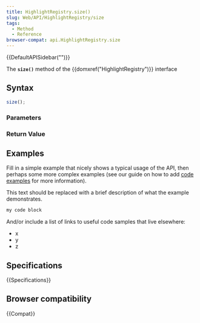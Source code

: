 ```yaml
---
title: HighlightRegistry.size()
slug: Web/API/HighlightRegistry/size
tags:
  - Method
  - Reference
browser-compat: api.HighlightRegistry.size
---
```

{{DefaultAPISidebar("")}}

The **`size()`** method of the {{domxref("HighlightRegistry")}} interface 

## Syntax

```js
size();
```

### Parameters



### Return Value



## Examples

Fill in a simple example that nicely shows a typical usage of the API, then perhaps some more complex examples (see our guide on how to add [code examples](/en-US/docs/MDN/Contribute/Structures/Code_examples) for more information).

This text should be replaced with a brief description of what the example demonstrates.

```js
my code block
```

And/or include a list of links to useful code samples that live elsewhere:

*   x
*   y
*   z

## Specifications

{{Specifications}}

## Browser compatibility

{{Compat}}

